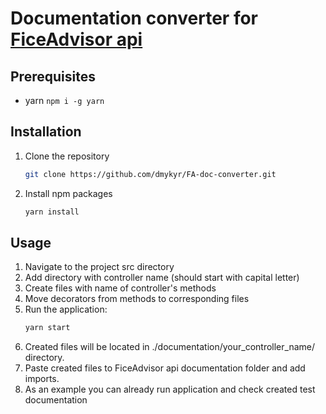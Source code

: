 # Documentation converter for [FiceAdvisor api](https://github.com/fictadvisor/fictadvisor)

## Prerequisites

* yarn `npm i -g yarn`

## Installation

1. Clone the repository
   ```sh
   git clone https://github.com/dmykyr/FA-doc-converter.git
   ```
2. Install npm packages
   ```sh
   yarn install
   ```

## Usage

1. Navigate to the project src directory
2. Add directory with controller name (should start with capital letter)
3. Create files with name of controller's methods
4. Move decorators from methods to corresponding files
5. Run the application:
   ```sh
   yarn start
   ```
6. Created files will be located in ./documentation/your_controller_name/ directory.
7. Paste created files to FiceAdvisor api documentation folder and add imports.
8. As an example you can already run application and check created test documentation
